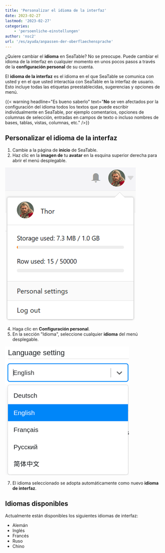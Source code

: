 ```yaml
---
title: 'Personalizar el idioma de la interfaz'
date: 2023-02-27
lastmod: '2023-02-27'
categories:
    - 'persoenliche-einstellungen'
author: 'nsc2'
url: '/es/ayuda/anpassen-der-oberflaechensprache'
---
```


¿Quiere cambiar el **idioma** en SeaTable? No se preocupe. Puede cambiar el idioma de la interfaz en cualquier momento en unos pocos pasos a través de la **configuración personal** de su cuenta.

El **idioma de la interfaz** es el idioma en el que SeaTable se comunica con usted y en el que usted interactúa con SeaTable en la interfaz de usuario. Esto incluye todas las etiquetas preestablecidas, sugerencias y opciones de menú.

{{< warning  headline="Es bueno saberlo"  text="**No** se ven afectados por la configuración del idioma todos los textos que puede escribir individualmente en SeaTable, por ejemplo comentarios, opciones de columnas de selección, entradas en campos de texto o incluso nombres de bases, tablas, vistas, columnas, etc." />}}

## Personalizar el idioma de la interfaz

1. Cambie a la página de **inicio** de SeaTable.
2. Haz clic en la **imagen de** tu **avatar** en la esquina superior derecha para abrir el menú desplegable.

![Abrir la configuración personal a través del menú desplegable](images/Persoenliche-Einstellungen-ueber-Drop-down-Menue-oeffnen.png)

4. Haga clic en **Configuración personal**.
5. En la sección "Idioma", seleccione cualquier **idioma** del menú desplegable.

![Seleccionar el idioma de la interfaz en el menú desplegable](images/select-language.png)

7. El idioma seleccionado se adopta automáticamente como nuevo **idioma de interfaz**.

## Idiomas disponibles

Actualmente están disponibles los siguientes idiomas de interfaz:

- Alemán
- Inglés
- Francés
- Ruso
- Chino
